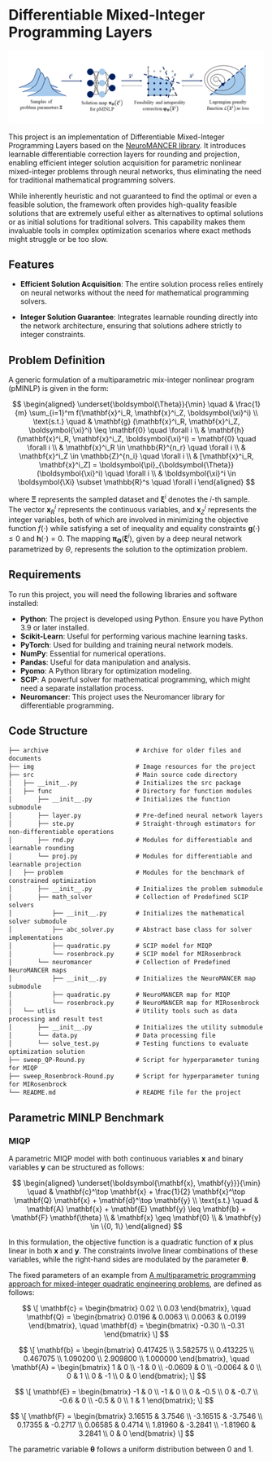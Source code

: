 # Differentiable Mixed-Integer Programming Layers

![Framework](img/pipeline.png)

This project is an implementation of Differentiable Mixed-Integer Programming Layers based on the [NeuroMANCER library](https://github.com/pnnl/neuromancer). It introduces learnable differentiable correction layers for rounding and projection, enabling efficient integer solution acquisition for parametric nonlinear mixed-integer problems through neural networks, thus eliminating the need for traditional mathematical programming solvers.

While inherently heuristic and not guaranteed to find the optimal or even a feasible solution, the framework often provides high-quality feasible solutions that are extremely useful either as alternatives to optimal solutions or as initial solutions for traditional solvers. This capability makes them invaluable tools in complex optimization scenarios where exact methods might struggle or be too slow.

## Features

- **Efficient Solution Acquisition**: The entire solution process relies entirely on neural networks without the need for mathematical programming solvers.

- **Integer Solution Guarantee**: Integrates learnable rounding directly into the network architecture, ensuring that solutions adhere strictly to integer constraints.

## Problem Definition

A generic formulation of a multiparametric mix-integer nonlinear program (pMINLP) is given in the form:

$$
\begin{aligned}
  \underset{\boldsymbol{\Theta}}{\min} \quad & \frac{1}{m} \sum_{i=1}^m f(\mathbf{x}^i_R, \mathbf{x}^i_Z, \boldsymbol{\xi}^i) \\ 
  \text{s.t.} \quad 
  & \mathbf{g} (\mathbf{x}^i_R, \mathbf{x}^i_Z, \boldsymbol{\xi}^i) \leq \mathbf{0} \quad \forall i \\ 
  & \mathbf{h} (\mathbf{x}^i_R, \mathbf{x}^i_Z, \boldsymbol{\xi}^i) = \mathbf{0} \quad \forall i \\ 
  & \mathbf{x}^i_R \in \mathbb{R}^{n_r} \quad \forall i \\ 
  & \mathbf{x}^i_Z \in \mathbb{Z}^{n_i} \quad \forall i \\ 
  & [\mathbf{x}^i_R, \mathbf{x}^i_Z] = \boldsymbol{\pi}_{\boldsymbol{\Theta}} (\boldsymbol{\xi}^i) \quad \forall i \\ 
  & \boldsymbol{\xi}^i \in \boldsymbol{\Xi} \subset \mathbb{R}^s \quad \forall i 
\end{aligned}
$$

where $\boldsymbol{\Xi}$ represents the sampled dataset and $\boldsymbol{\xi}^i$ denotes the $i$-th sample. The vector $\mathbf{x}^i_R$ represents the continuous variables, and $\mathbf{x}^i_Z$ represents the integer variables, both of which are involved in minimizing the objective function $f(\cdot)$ while satisfying a set of inequality and equality constraints $\mathbf{g}(\cdot) \leq 0$ and $\mathbf{h}(\cdot) = 0$. The mapping $\boldsymbol{\pi}_{\boldsymbol{\Theta}}(\boldsymbol{\xi}^i)$, given by a deep neural network parametrized by $\Theta$, represents the solution to the optimization problem.

## Requirements

To run this project, you will need the following libraries and software installed:

- **Python**: The project is developed using Python. Ensure you have Python 3.9 or later installed.
- **Scikit-Learn**: Useful for performing various machine learning tasks. 
- **PyTorch**: Used for building and training neural network models.
- **NumPy**: Essential for numerical operations.
- **Pandas**: Useful for data manipulation and analysis.
- **Pyomo**: A Python library for optimization modeling.
- **SCIP**: A powerful solver for mathematical programming, which might need a separate installation process.
- **Neuromancer**: This project uses the Neuromancer library for differentiable programming.

## Code Structure

```
├── archive                        # Archive for older files and documents
├── img                            # Image resources for the project
├── src                            # Main source code directory
│   ├── __init__.py                # Initializes the src package
│   ├── func                       # Directory for function modules
│       ├── __init__.py            # Initializes the function submodule
│       ├── layer.py               # Pre-defined neural network layers
│       ├── ste.py                 # Straight-through estimators for non-differentiable operations
│       ├── rnd.py                 # Modules for differentiable and learnable rounding
│       └── proj.py                # Modules for differentiable and learnable projection
│   ├── problem                    # Modules for the benchmark of constrained optimization
│       ├── __init__.py            # Initializes the problem submodule
│       ├── math_solver            # Collection of Predefined SCIP solvers
│           ├── __init__.py        # Initializes the mathematical solver submodule
│           ├── abc_solver.py      # Abstract base class for solver implementations
│           ├── quadratic.py       # SCIP model for MIQP
│           └── rosenbrock.py      # SCIP model for MIRosenbrock
│       └── neuromancer            # Collection of Predefined NeuroMANCER maps
│           ├── __init__.py        # Initializes the NeuroMANCER map submodule
│           ├── quadratic.py       # NeuroMANCER map for MIQP
│           └── rosenbrock.py      # NeuroMANCER map for MIRosenbrock
│   └── utlis                      # Utility tools such as data processing and result test
│       ├── __init__.py            # Initializes the utility submodule
│       └── data.py                # Data processing file
│       └── solve_test.py          # Testing functions to evaluate optimization solution
├── sweep_QP-Round.py              # Script for hyperparameter tuning for MIQP
├── sweep_Rosenbrock-Round.py      # Script for hyperparameter tuning for MIRosenbrock
└── README.md                      # README file for the project
```

## Parametric MINLP Benchmark

### MIQP

A parametric MIQP model with both continuous variables $\mathbf{x}$ and binary variables $\mathbf{y}$ can be structured as follows:

$$
\begin{aligned}
  \underset{\boldsymbol{\mathbf{x}, \mathbf{y}}}{\min} \quad & \mathbf{c}^\top \mathbf{x} + \frac{1}{2} \mathbf{x}^\top \mathbf{Q} \mathbf{x} + \mathbf{d}^\top \mathbf{y} \\
  \text{s.t.} \quad 
  & \mathbf{A} \mathbf{x} + \mathbf{E} \mathbf{y} \leq \mathbf{b} + \mathbf{F} \mathbf{\theta} \\
  & \mathbf{x} \geq \mathbf{0} \\
  & \mathbf{y} \in \{0, 1\}
\end{aligned}
$$

In this formulation, the objective function is a quadratic function of $\mathbf{x}$ plus linear in both $\mathbf{x}$ and $\mathbf{y}$. The constraints involve linear combinations of these variables, while the right-hand sides are modulated by the parameter $\mathbf{\theta}$.

The fixed parameters of an example from [A multiparametric programming approach for mixed-integer quadratic engineering problems](https://www.sciencedirect.com/science/article/abs/pii/S0098135401007979), are defined as follows:

$$
\[ 
\mathbf{c} = \begin{bmatrix}
    0.02 \\
    0.03
\end{bmatrix},
\quad
\mathbf{Q} = \begin{bmatrix}
    0.0196 & 0.0063 \\
    0.0063 & 0.0199
\end{bmatrix},
\quad
\mathbf{d} = \begin{bmatrix}
    -0.30 \\
    -0.31
\end{bmatrix}
\]
$$

$$
\[
\mathbf{b} = \begin{bmatrix}
    0.417425 \\
    3.582575 \\
    0.413225 \\
    0.467075 \\
    1.090200 \\
    2.909800 \\
    1.000000
\end{bmatrix},
\quad
\mathbf{A} = \begin{bmatrix}
    1 & 0 \\
    -1 & 0 \\
    -0.0609 & 0 \\
    -0.0064 & 0 \\
    0 & 1 \\
    0 & -1 \\
    0 & 0
\end{bmatrix};
\]
$$

$$
\[
\mathbf{E} = \begin{bmatrix}
    -1 & 0 \\
    -1 & 0 \\
    0 & -0.5 \\
    0 & -0.7 \\
    -0.6 & 0 \\
    -0.5 & 0 \\
    1 & 1
\end{bmatrix};
\]
$$

$$
\[
\mathbf{F} = \begin{bmatrix}
    3.16515 & 3.7546 \\
    -3.16515 & -3.7546 \\
    0.17355 & -0.2717 \\
    0.06585 & 0.4714 \\
    1.81960 & -3.2841 \\
    -1.81960 & 3.2841 \\
    0 & 0
\end{bmatrix}
\]
$$

The parametric variable $\mathbf{\theta}$ follows a uniform distribution between $0$ and $1$.
